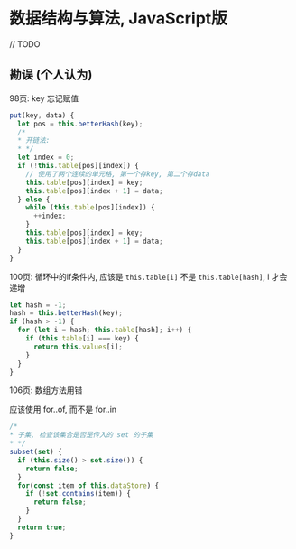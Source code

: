 # 数据结构与算法, JavaScript版

// TODO

## 勘误 (个人认为)


98页: key 忘记赋值

```javascript
put(key, data) {
  let pos = this.betterHash(key);
  /*
  * 开链法:
  * */
  let index = 0;
  if (!this.table[pos][index]) {
    // 使用了两个连续的单元格, 第一个存key, 第二个存data
    this.table[pos][index] = key;
    this.table[pos][index + 1] = data;
  } else {
    while (this.table[pos][index]) {
      ++index;
    }
    this.table[pos][index] = key;
    this.table[pos][index + 1] = data;
  }
}
```


100页: 循环中的if条件内, 应该是 `this.table[i]` 不是 `this.table[hash]`, i 才会递增

```javascript
let hash = -1;
hash = this.betterHash(key);
if (hash > -1) {
  for (let i = hash; this.table[hash]; i++) {
    if (this.table[i] === key) {
      return this.values[i];
    }
  }
}
```


106页: 数组方法用错

应该使用 for..of, 而不是 for..in

```javascript
/*
* 子集, 检查该集合是否是传入的 set 的子集
* */
subset(set) {
  if (this.size() > set.size()) {
    return false;
  }
  for(const item of this.dataStore) {
    if (!set.contains(item)) {
      return false;
    }
  }
  return true;
}
```

